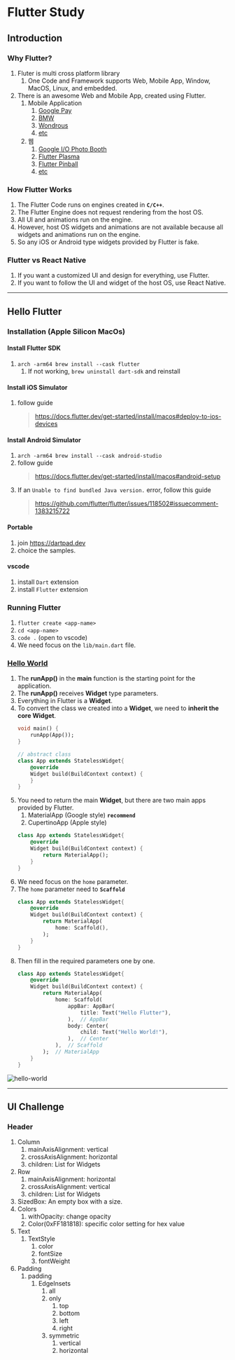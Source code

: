 # Flutter Study
## Introduction
### Why Flutter?
1. Fluter is multi cross platform library
	1. One Code and Framework supports Web, Mobile App, Window, MacOS, Linux, and embedded.
2. There is an awesome Web and Mobile App, created using Flutter.
	1. Mobile Application
		1. [Google Pay](https://flutter.dev/showcase/google-pay)
		2. [BMW](https://flutter.dev/showcase/bmw)
		3. [Wondrous](https://apps.apple.com/us/app/wonderous/id1612491897)
		4. [etc](https://flutter.dev/showcase)
	2. 웹
		1. [Google I/O Photo Booth](https://photobooth.flutter.dev/#/)
		2. [Flutter Plasma](https://flutterplasma.dev/)
		3. [Flutter Pinball](https://pinball.flutter.dev/#/)
		4. [etc](https://flutter.dev/showcase)
### How Flutter Works
1. The Flutter Code runs on engines created in **`C/C++`**.
2. The Flutter Engine does not request rendering from the host OS.
3. All UI and animations run on the engine.
4. However, host OS widgets and animations are not available because all widgets and animations run on the engine.
5. So any iOS or Android type widgets provided by Flutter is fake.
### Flutter vs React Native
1. If you want a customized UI and design for everything, use Flutter.
2. If you want to follow the UI and widget of the host OS, use React Native.
---
## Hello Flutter
### Installation (Apple Silicon MacOs)
#### Install Flutter SDK
1. `arch -arm64 brew install --cask flutter`
	1. If not working, `brew uninstall dart-sdk` and reinstall
#### Install iOS Simulator
1. follow guide
   > https://docs.flutter.dev/get-started/install/macos#deploy-to-ios-devices
#### Install Android Simulator
1. `arch -arm64 brew install --cask android-studio`
2. follow guide
   > https://docs.flutter.dev/get-started/install/macos#android-setup
3. If an `Unable to find bundled Java version.` error, follow this guide
   > https://github.com/flutter/flutter/issues/118502#issuecomment-1383215722
#### Portable
1. join https://dartpad.dev 
2. choice the samples.
#### vscode
1. install `Dart` extension
2. install `Flutter` extension
### Running Flutter
1. `flutter create <app-name>`
2. `cd <app-name>`
3. `code .` (open to vscode)
4. We need focus on the `lib/main.dart` file.
### [Hello World](Code/toonflix/lib/main.dart)
1. The **runApp()** in the **main** function is the starting point for the application.
2. The **runApp()** receives **Widget** type parameters.
3. Everything in Flutter is a **Widget**.
4. To convert the class we created into a **Widget**, we need to **inherit the core Widget**.
   ```dart
   void main() {
       runApp(App());
   }
   
   // abstract class
   class App extends StatelessWidget{
       @override
       Widget build(BuildContext context) {
       }
   }
   ```
5. You need to return the main **Widget**, but there are two main apps provided by Flutter.
	1. MaterialApp (Google style)  **`recommend`**
	2. CupertinoApp (Apple style)
   ```dart
   class App extends StatelessWidget{
       @override
       Widget build(BuildContext context) {
           return MaterialApp();
       }
   }
   ```
6. We need focus on the `home` parameter.
7. The `home` parameter need to **`Scaffold`**
   ```dart
   class App extends StatelessWidget{
       @override
       Widget build(BuildContext context) {
           return MaterialApp(
               home: Scaffold(),
           );
       }
   }
   ```
8. Then fill in the required parameters one by one.
   ```dart
   class App extends StatelessWidget{
       @override
       Widget build(BuildContext context) {
           return MaterialApp(
               home: Scaffold(
                   appBar: AppBar(
                       title: Text("Hello Flutter"),
                   ),  // AppBar
                   body: Center(
                       child: Text("Hello World!"),
                   ),  // Center
               ),  // Scaffold
           );  // MaterialApp
       }
   }
   ```

![hello-world](/Assets/20230129165125.png)

---
## UI Challenge
### Header
1. Column
	1. mainAxisAlignment: vertical
	2. crossAxisAlignment: horizontal
	3. children: List for Widgets
2. Row
	1. mainAxisAlignment: horizontal
	2. crossAxisAlignment: vertical
	3. children: List for Widgets
3. SizedBox: An empty box with a size.
4. Colors
	1. withOpacity: change opacity
	2. Color(0xFF181818): specific color setting for hex value
5. Text
	1. TextStyle
		1. color
		2. fontSize
		3. fontWeight
6. Padding
	1. padding
		1. EdgeInsets
			1. all
			2. only
				1. top
				2. bottom
				3. left
				4. right
			3. symmetric
				1. vertical
				2. horizontal